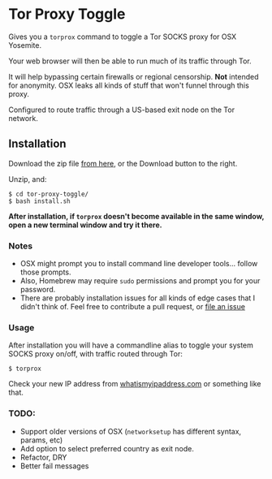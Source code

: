 # Tor Proxy Toggle

Gives you a `torprox` command to toggle a Tor SOCKS proxy for OSX Yosemite.

Your web browser will then be able to run much of its traffic through Tor.

It will help bypassing certain firewalls or regional censorship. **Not** intended for anonymity. OSX leaks all kinds of stuff that won't funnel through this proxy.

Configured to route traffic through a US-based exit node on the Tor network.

## Installation
Download the zip file [from here](https://github.com/eschaefer/tor-proxy-toggle/archive/master.zip), or the Download button to the right.

Unzip, and:

```
$ cd tor-proxy-toggle/
$ bash install.sh
```

**After installation, if `torprox` doesn't become available in the same window, open a new terminal window and try it there.**

### Notes
- OSX might prompt you to install command line developer tools... follow those prompts.
- Also, Homebrew may require `sudo` permissions and prompt you for your password.
- There are probably installation issues for all kinds of edge cases that I didn't think of. Feel free to contribute a pull request, or [file an issue](https://github.com/eschaefer/tor-proxy-toggle/issues)

### Usage

After installation you will have a commandline alias to toggle your system SOCKS proxy on/off, with traffic routed through Tor:

```
$ torprox
```

Check your new IP address from [whatismyipaddress.com](http://whatismyipaddress.com) or something like that.

### TODO:
- Support older versions of OSX (`networksetup` has different syntax, params, etc)
- Add option to select preferred country as exit node.
- Refactor, DRY
- Better fail messages
